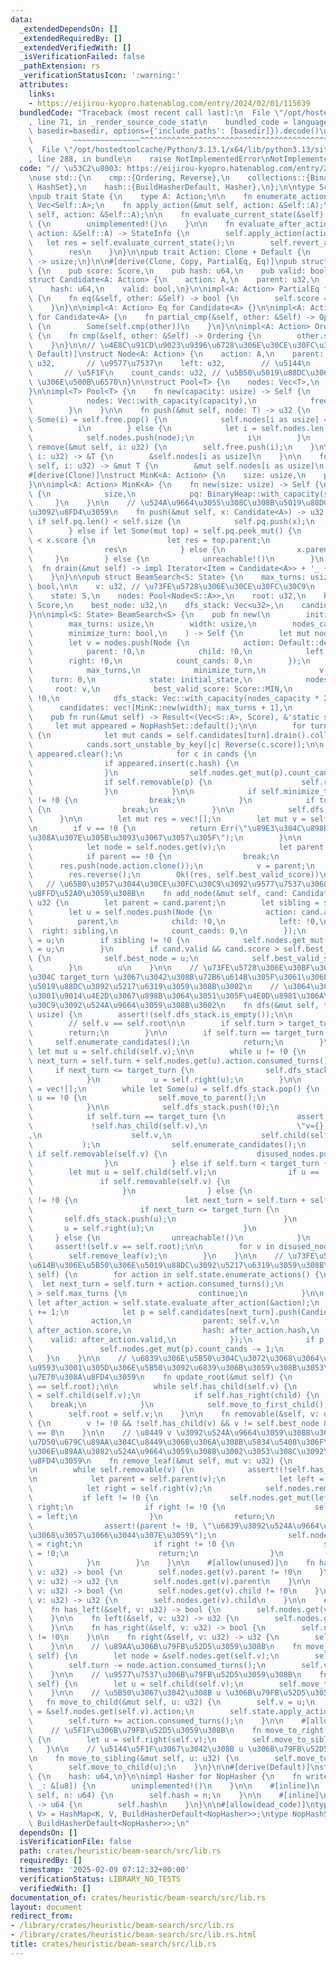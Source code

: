 ```yaml
---
data:
  _extendedDependsOn: []
  _extendedRequiredBy: []
  _extendedVerifiedWith: []
  _isVerificationFailed: false
  _pathExtension: rs
  _verificationStatusIcon: ':warning:'
  attributes:
    links:
    - https://eijirou-kyopro.hatenablog.com/entry/2024/02/01/115639
  bundledCode: "Traceback (most recent call last):\n  File \"/opt/hostedtoolcache/Python/3.13.1/x64/lib/python3.13/site-packages/onlinejudge_verify/documentation/build.py\"\
    , line 71, in _render_source_code_stat\n    bundled_code = language.bundle(stat.path,\
    \ basedir=basedir, options={'include_paths': [basedir]}).decode()\n          \
    \         ~~~~~~~~~~~~~~~^^^^^^^^^^^^^^^^^^^^^^^^^^^^^^^^^^^^^^^^^^^^^^^^^^^^^^^^^^^^^^^^^^\n\
    \  File \"/opt/hostedtoolcache/Python/3.13.1/x64/lib/python3.13/site-packages/onlinejudge_verify/languages/rust.py\"\
    , line 288, in bundle\n    raise NotImplementedError\nNotImplementedError\n"
  code: "// \u53C2\u8003: https://eijirou-kyopro.hatenablog.com/entry/2024/02/01/115639\n\
    \nuse std::{\n    cmp::{Ordering, Reverse},\n    collections::{BinaryHeap, HashMap,\
    \ HashSet},\n    hash::{BuildHasherDefault, Hasher},\n};\n\ntype Score = i32;\n\
    \npub trait State {\n    type A: Action;\n\n    fn enumerate_actions(&self) ->\
    \ Vec<Self::A>;\n    fn apply_action(&mut self, action: &Self::A);\n    fn revert_action(&mut\
    \ self, action: &Self::A);\n\n    fn evaluate_current_state(&self) -> StateInfo\
    \ {\n        unimplemented!()\n    }\n\n    fn evaluate_after_action(&mut self,\
    \ action: &Self::A) -> StateInfo {\n        self.apply_action(action);\n     \
    \   let res = self.evaluate_current_state();\n        self.revert_action(action);\n\
    \        res\n    }\n}\n\npub trait Action: Clone + Default {\n    fn consumed_turns(&self)\
    \ -> usize;\n}\n\n#[derive(Clone, Copy, PartialEq, Eq)]\npub struct StateInfo\
    \ {\n    pub score: Score,\n    pub hash: u64,\n    pub valid: bool,\n}\n\n#[derive(Clone)]\n\
    struct Candidate<A: Action> {\n    action: A,\n    parent: u32,\n    score: Score,\n\
    \    hash: u64,\n    valid: bool,\n}\n\nimpl<A: Action> PartialEq for Candidate<A>\
    \ {\n    fn eq(&self, other: &Self) -> bool {\n        self.score == other.score\n\
    \    }\n}\n\nimpl<A: Action> Eq for Candidate<A> {}\n\nimpl<A: Action> PartialOrd\
    \ for Candidate<A> {\n    fn partial_cmp(&self, other: &Self) -> Option<Ordering>\
    \ {\n        Some(self.cmp(other))\n    }\n}\n\nimpl<A: Action> Ord for Candidate<A>\
    \ {\n    fn cmp(&self, other: &Self) -> Ordering {\n        other.score.cmp(&self.score)\n\
    \    }\n}\n\n// \u4E8C\u91CD\u9023\u9396\u6728\u306E\u30CE\u30FC\u30C9\n#[derive(Clone,\
    \ Default)]\nstruct Node<A: Action> {\n    action: A,\n    parent: u32,\n    child:\
    \ u32,       // \u9577\u7537\n    left: u32,        // \u5144\n    right: u32,\
    \       // \u5F1F\n    count_cands: u32, // \u5B50\u5019\u88DC\u306E Candidate\
    \ \u306E\u500B\u6570\n}\n\nstruct Pool<T> {\n    nodes: Vec<T>,\n    free: Vec<u32>,\n\
    }\n\nimpl<T> Pool<T> {\n    fn new(capacity: usize) -> Self {\n        Self {\n\
    \            nodes: Vec::with_capacity(capacity),\n            free: Vec::with_capacity(capacity),\n\
    \        }\n    }\n\n    fn push(&mut self, node: T) -> u32 {\n        if let\
    \ Some(i) = self.free.pop() {\n            self.nodes[i as usize] = node;\n  \
    \          i\n        } else {\n            let i = self.nodes.len() as u32;\n\
    \            self.nodes.push(node);\n            i\n        }\n    }\n\n    fn\
    \ remove(&mut self, i: u32) {\n        self.free.push(i);\n    }\n\n    fn get(&self,\
    \ i: u32) -> &T {\n        &self.nodes[i as usize]\n    }\n\n    fn get_mut(&mut\
    \ self, i: u32) -> &mut T {\n        &mut self.nodes[i as usize]\n    }\n}\n\n\
    #[derive(Clone)]\nstruct MinK<A: Action> {\n    size: usize,\n    pq: BinaryHeap<Candidate<A>>,\n\
    }\n\nimpl<A: Action> MinK<A> {\n    fn new(size: usize) -> Self {\n        Self\
    \ {\n            size,\n            pq: BinaryHeap::with_capacity(size),\n   \
    \     }\n    }\n\n    // \u524A\u9664\u3055\u308C\u308B\u5019\u88DC\u306E\u89AA\
    \u3092\u8FD4\u3059\n    fn push(&mut self, x: Candidate<A>) -> u32 {\n       \
    \ if self.pq.len() < self.size {\n            self.pq.push(x);\n            !0\n\
    \        } else if let Some(mut top) = self.pq.peek_mut() {\n            if top.score\
    \ < x.score {\n                let res = top.parent;\n                *top = x;\n\
    \                res\n            } else {\n                x.parent\n       \
    \     }\n        } else {\n            unreachable!()\n        }\n    }\n\n  \
    \  fn drain(&mut self) -> impl Iterator<Item = Candidate<A>> + '_ {\n        self.pq.drain()\n\
    \    }\n}\n\npub struct BeamSearch<S: State> {\n    max_turns: usize,\n    minimize_turn:\
    \ bool,\n\n    v: u32, // \u73FE\u5728\u306E\u30CE\u30FC\u30C9\n    turn: usize,\n\
    \    state: S,\n    nodes: Pool<Node<S::A>>,\n    root: u32,\n    best_valid_score:\
    \ Score,\n    best_node: u32,\n    dfs_stack: Vec<u32>,\n    candidates: Vec<MinK<S::A>>,\n\
    }\n\nimpl<S: State> BeamSearch<S> {\n    pub fn new(\n        initial_state: S,\n\
    \        max_turns: usize,\n        width: usize,\n        nodes_capacity: usize,\n\
    \        minimize_turn: bool,\n    ) -> Self {\n        let mut nodes = Pool::new(nodes_capacity);\n\
    \        let v = nodes.push(Node {\n            action: Default::default(),\n\
    \            parent: !0,\n            child: !0,\n            left: !0,\n    \
    \        right: !0,\n            count_cands: 0,\n        });\n        Self {\n\
    \            max_turns,\n            minimize_turn,\n            v,\n        \
    \    turn: 0,\n            state: initial_state,\n            nodes,\n       \
    \     root: v,\n            best_valid_score: Score::MIN,\n            best_node:\
    \ !0,\n            dfs_stack: Vec::with_capacity(nodes_capacity * 2),\n      \
    \      candidates: vec![MinK::new(width); max_turns + 1],\n        }\n    }\n\n\
    \    pub fn run(&mut self) -> Result<(Vec<S::A>, Score), &'static str> {\n   \
    \     let mut appeared = NopHashSet::default();\n\n        for turn in 0..=self.max_turns\
    \ {\n            let mut cands = self.candidates[turn].drain().collect::<Vec<_>>();\n\
    \            cands.sort_unstable_by_key(|c| Reverse(c.score));\n\n           \
    \ appeared.clear();\n            for c in cands {\n                let p = c.parent;\n\
    \                if appeared.insert(c.hash) {\n                    self.add_node(c);\n\
    \                }\n                self.nodes.get_mut(p).count_cands -= 1;\n\
    \                if self.removable(p) {\n                    self.remove_leaf(p);\n\
    \                }\n            }\n\n            if self.minimize_turn && self.best_node\
    \ != !0 {\n                break;\n            }\n            if turn == self.max_turns\
    \ {\n                break;\n            }\n\n            self.dfs(turn);\n  \
    \      }\n\n        let mut res = vec![];\n        let mut v = self.best_node;\n\
    \n        if v == !0 {\n            return Err(\"\u89E3\u304C\u898B\u3064\u304B\
    \u308A\u307E\u305B\u3093\u3067\u3057\u305F\");\n        }\n\n        loop {\n\
    \            let node = self.nodes.get(v);\n            let parent = node.parent;\n\
    \            if parent == !0 {\n                break;\n            }\n      \
    \      res.push(node.action.clone());\n            v = parent;\n        }\n\n\
    \        res.reverse();\n        Ok((res, self.best_valid_score))\n    }\n\n \
    \   // \u65B0\u3057\u3044\u30CE\u30FC\u30C9\u3092\u9577\u7537\u3068\u3057\u3066\
    \u8FFD\u52A0\u3059\u308B\n    fn add_node(&mut self, cand: Candidate<S::A>) ->\
    \ u32 {\n        let parent = cand.parent;\n        let sibling = self.nodes.get(parent).child;\n\
    \        let u = self.nodes.push(Node {\n            action: cand.action,\n  \
    \          parent,\n            child: !0,\n            left: !0,\n          \
    \  right: sibling,\n            count_cands: 0,\n        });\n        self.nodes.get_mut(parent).child\
    \ = u;\n        if sibling != !0 {\n            self.nodes.get_mut(sibling).left\
    \ = u;\n        }\n        if cand.valid && cand.score > self.best_valid_score\
    \ {\n            self.best_node = u;\n            self.best_valid_score = cand.score;\n\
    \        }\n        u\n    }\n\n    // \u73FE\u5728\u306E\u30BF\u30FC\u30F3\u6570\
    \u304C target_turn \u3067\u3042\u308B\u72B6\u614B\u305F\u3061\u306E\u5B50\u306E\
    \u5019\u88DC\u3092\u5217\u6319\u3059\u308B\u3002\n    // \u3064\u3044\u3067\u306B\
    \u3001\u9014\u4E2D\u3067\u898B\u3064\u3051\u305F\u4E0D\u8981\u306A\u30CE\u30FC\
    \u30C9\u3092\u524A\u9664\u3059\u308B\u3002\n    fn dfs(&mut self, target_turn:\
    \ usize) {\n        assert!(self.dfs_stack.is_empty());\n\n        self.update_root();\n\
    \        // self.v == self.root\n\n        if self.turn > target_turn {\n    \
    \        return;\n        }\n\n        if self.turn == target_turn {\n       \
    \     self.enumerate_candidates();\n            return;\n        }\n\n       \
    \ let mut u = self.child(self.v);\n\n        while u != !0 {\n            let\
    \ next_turn = self.turn + self.nodes.get(u).action.consumed_turns();\n       \
    \     if next_turn <= target_turn {\n                self.dfs_stack.push(u);\n\
    \            }\n            u = self.right(u);\n        }\n\n        let mut disused_nodes\
    \ = vec![];\n        while let Some(u) = self.dfs_stack.pop() {\n            if\
    \ u == !0 {\n                self.move_to_parent();\n                continue;\n\
    \            }\n\n            self.dfs_stack.push(!0);\n            self.move_to_child(u);\n\
    \            if self.turn == target_turn {\n                assert!(\n       \
    \             !self.has_child(self.v),\n                    \"v={}, child={}\"\
    ,\n                    self.v,\n                    self.child(self.v)\n     \
    \           );\n                self.enumerate_candidates();\n               \
    \ if self.removable(self.v) {\n                    disused_nodes.push(self.v);\n\
    \                }\n            } else if self.turn < target_turn {\n        \
    \        let mut u = self.child(self.v);\n                if u == !0 {\n     \
    \               if self.removable(self.v) {\n                        disused_nodes.push(self.v);\n\
    \                    }\n                } else {\n                    while u\
    \ != !0 {\n                        let next_turn = self.turn + self.nodes.get(u).action.consumed_turns();\n\
    \                        if next_turn <= target_turn {\n                     \
    \       self.dfs_stack.push(u);\n                        }\n                 \
    \       u = self.right(u);\n                    }\n                }\n       \
    \     } else {\n                unreachable!()\n            }\n        }\n   \
    \     assert!(self.v == self.root);\n\n        for v in disused_nodes {\n    \
    \        self.remove_leaf(v);\n        }\n    }\n\n    // \u73FE\u5728\u306E\u72B6\
    \u614B\u306E\u5B50\u306E\u5019\u88DC\u3092\u5217\u6319\u3059\u308B\n    fn enumerate_candidates(&mut\
    \ self) {\n        for action in self.state.enumerate_actions() {\n          \
    \  let next_turn = self.turn + action.consumed_turns();\n            if next_turn\
    \ > self.max_turns {\n                continue;\n            }\n\n           \
    \ let after_action = self.state.evaluate_after_action(&action);\n            self.nodes.get_mut(self.v).count_cands\
    \ += 1;\n            let p = self.candidates[next_turn].push(Candidate {\n   \
    \             action,\n                parent: self.v,\n                score:\
    \ after_action.score,\n                hash: after_action.hash,\n            \
    \    valid: after_action.valid,\n            });\n            if p != !0 {\n \
    \               self.nodes.get_mut(p).count_cands -= 1;\n            }\n     \
    \   }\n    }\n\n    // \u6839\u306E\u5B50\u304C\u3072\u3068\u3064\u3067\u3042\u308B\
    \u9593\u3001\u305D\u306E\u5B50\u3092\u6839\u306B\u3059\u308B\u3053\u3068\u3092\
    \u7E70\u308A\u8FD4\u3059\n    fn update_root(&mut self) {\n        assert!(self.v\
    \ == self.root);\n\n        while self.has_child(self.v) {\n            let child\
    \ = self.child(self.v);\n            if self.has_right(child) {\n            \
    \    break;\n            }\n            self.move_to_first_child();\n        }\n\
    \        self.root = self.v;\n    }\n\n    fn removable(&self, v: u32) -> bool\
    \ {\n        v != !0 && !self.has_child(v) && v != self.best_node && self.nodes.get(v).count_cands\
    \ == 0\n    }\n\n    // \u8449 v \u3092\u524A\u9664\u3059\u308B\u3002\u305D\u306E\
    \u7D50\u679C\u89AA\u304C\u8449\u306B\u306A\u308B\u5834\u5408\u306F\u3001\u305D\
    \u306E\u89AA\u3082\u524A\u9664\u3059\u308B\u3002\u3053\u308C\u3092\u7E70\u308A\
    \u8FD4\u3059\n    fn remove_leaf(&mut self, mut v: u32) {\n        assert!(!self.has_child(v));\n\
    \n        while self.removable(v) {\n            assert!(!self.has_child(v));\n\
    \n            let parent = self.parent(v);\n            let left = self.left(v);\n\
    \            let right = self.right(v);\n            self.nodes.remove(v);\n \
    \           if left != !0 {\n                self.nodes.get_mut(left).right =\
    \ right;\n                if right != !0 {\n                    self.nodes.get_mut(right).left\
    \ = left;\n                }\n                return;\n            } else {\n\
    \                assert!(parent != !0, \"\u6839\u3092\u524A\u9664\u3057\u3088\u3046\
    \u3068\u3057\u3066\u3044\u307E\u3059\");\n                self.nodes.get_mut(parent).child\
    \ = right;\n                if right != !0 {\n                    self.nodes.get_mut(right).left\
    \ = !0;\n                    return;\n                }\n                v = parent;\n\
    \            }\n        }\n    }\n\n    #[allow(unused)]\n    fn has_parent(&self,\
    \ v: u32) -> bool {\n        self.nodes.get(v).parent != !0\n    }\n\n    fn parent(&self,\
    \ v: u32) -> u32 {\n        self.nodes.get(v).parent\n    }\n\n    fn has_child(&self,\
    \ v: u32) -> bool {\n        self.nodes.get(v).child != !0\n    }\n\n    fn child(&self,\
    \ v: u32) -> u32 {\n        self.nodes.get(v).child\n    }\n\n    #[allow(unused)]\n\
    \    fn has_left(&self, v: u32) -> bool {\n        self.nodes.get(v).left != !0\n\
    \    }\n\n    fn left(&self, v: u32) -> u32 {\n        self.nodes.get(v).left\n\
    \    }\n\n    fn has_right(&self, v: u32) -> bool {\n        self.nodes.get(v).right\
    \ != !0\n    }\n\n    fn right(&self, v: u32) -> u32 {\n        self.nodes.get(v).right\n\
    \    }\n\n    // \u89AA\u306B\u79FB\u52D5\u3059\u308B\n    fn move_to_parent(&mut\
    \ self) {\n        let node = &self.nodes.get(self.v);\n        self.state.revert_action(&node.action);\n\
    \        self.turn -= node.action.consumed_turns();\n        self.v = node.parent;\n\
    \    }\n\n    // \u9577\u7537\u306B\u79FB\u52D5\u3059\u308B\n    fn move_to_first_child(&mut\
    \ self) {\n        let u = self.child(self.v);\n        self.move_to_child(u);\n\
    \    }\n\n    // \u5B50\u3067\u3042\u308B u \u306B\u79FB\u52D5\u3059\u308B\n \
    \   fn move_to_child(&mut self, u: u32) {\n        self.v = u;\n        let action\
    \ = &self.nodes.get(self.v).action;\n        self.state.apply_action(action);\n\
    \        self.turn += action.consumed_turns();\n    }\n\n    #[allow(unused)]\n\
    \    // \u5F1F\u306B\u79FB\u52D5\u3059\u308B\n    fn move_to_right(&mut self)\
    \ {\n        let u = self.right(self.v);\n        self.move_to_sibling(u);\n \
    \   }\n\n    // \u5144\u5F1F\u3067\u3042\u308B u \u306B\u79FB\u52D5\u3059\u308B\
    \n    fn move_to_sibling(&mut self, u: u32) {\n        self.move_to_parent();\n\
    \        self.move_to_child(u);\n    }\n}\n\n#[derive(Default)]\nstruct NopHasher\
    \ {\n    hash: u64,\n}\n\nimpl Hasher for NopHasher {\n    fn write(&mut self,\
    \ _: &[u8]) {\n        unimplemented!()\n    }\n\n    #[inline]\n    fn write_u64(&mut\
    \ self, n: u64) {\n        self.hash = n;\n    }\n\n    #[inline]\n    fn finish(&self)\
    \ -> u64 {\n        self.hash\n    }\n}\n\n#[allow(dead_code)]\ntype NopHashMap<K,\
    \ V> = HashMap<K, V, BuildHasherDefault<NopHasher>>;\ntype NopHashSet<K> = HashSet<K,\
    \ BuildHasherDefault<NopHasher>>;\n"
  dependsOn: []
  isVerificationFile: false
  path: crates/heuristic/beam-search/src/lib.rs
  requiredBy: []
  timestamp: '2025-02-09 07:12:32+00:00'
  verificationStatus: LIBRARY_NO_TESTS
  verifiedWith: []
documentation_of: crates/heuristic/beam-search/src/lib.rs
layout: document
redirect_from:
- /library/crates/heuristic/beam-search/src/lib.rs
- /library/crates/heuristic/beam-search/src/lib.rs.html
title: crates/heuristic/beam-search/src/lib.rs
---
```

